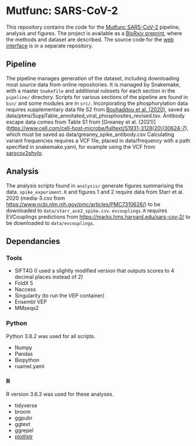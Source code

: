 # Mutfunc: SARS-CoV-2

This repository contains the code for the [Mutfunc SARS-CoV-2](http://sars.mutfunc.com) pipeline, analysis and figures.
The project is available as a [BioRxiv preprint](http://sars.mutfunc.com), where the methods and dataset are described.
The source code for the [web interface](https://github.com/allydunham/mutfunc_sars_cov_2_frontend/) is in a separate repository.

## Pipeline

The pipeline manages generation of the dataset, including downloading most source data from online repositories.
It is managed by Snakemake, with a master `Snakefile` and additional rulesets for each section in the `pipeline/` directory.
Scripts for various sections of the pipeline are found in `bin/` and some modules are in `src/`.
Incorporating the phosphorylation data requires supplementary data file S2 from [Bouhaddou et al. (2020)](https://www.cell.com/cell/fulltext/S0092-8674\(20\)30811-4), saved as data/ptms/SuppTable\_annotated\_viral\_phosphosites\_revised.tsv.
Antibody escape data comes from Table S1 from [Greaney et al. (2021)](https://www.cell.com/cell-host-microbe/fulltext/S1931-3128(20\)30624-7), which must be saved as data/greaney\_spike\_antibody.csv
Calculating variant frequencies requires a VCF file, placed in data/frequency with a path specified in snakemake.yaml, for example using the VCF from [sarscov2phylo](https://github.com/roblanf/sarscov2phylo).

## Analysis

The analysis scripts found in `analysis/` generate figures summarising the data.
`spike_experiment.R` and figures 1 and 2 require data from Starr et al. 2020 (media-3.csv from <https://www.ncbi.nlm.nih.gov/pmc/articles/PMC7310626/>) to be downloaded to `data/starr_ace2_spike.csv`.
`evcouplings.R` requires EVCouplings predictions from <https://marks.hms.harvard.edu/sars-cov-2/> to be downloaded to `data/evcouplings`.

## Dependancies

### Tools

* SIFT4G (I used a slightly modified version that outputs scores to 4 decimal places instead of 2)
* FoldX 5
* Naccess
* Singularity (to run the VEP container)
* Ensembl VEP
* MMseqs2

### Python

Python 3.8.2 was used for all scripts.

* Numpy
* Pandas
* Biopython
* ruamel.yaml

### R

R version 3.6.3 was used for these analyses.

* tidyverse
* broom
* ggpubr
* ggtext
* ggrepel
* [plotlistr](github.com/allydunham/plotlistr)
